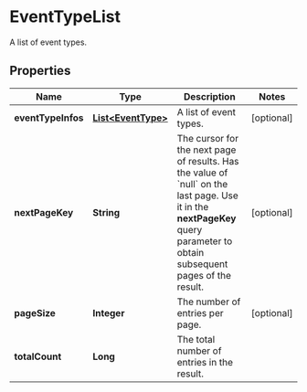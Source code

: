 

# EventTypeList

A list of event types.

## Properties

| Name | Type | Description | Notes |
|------------ | ------------- | ------------- | -------------|
|**eventTypeInfos** | [**List&lt;EventType&gt;**](EventType.md) | A list of event types. |  [optional] |
|**nextPageKey** | **String** | The cursor for the next page of results. Has the value of &#x60;null&#x60; on the last page.   Use it in the **nextPageKey** query parameter to obtain subsequent pages of the result. |  [optional] |
|**pageSize** | **Integer** | The number of entries per page. |  [optional] |
|**totalCount** | **Long** | The total number of entries in the result. |  |



